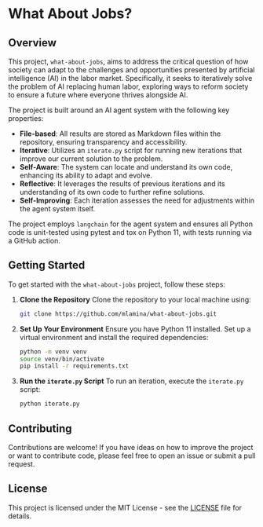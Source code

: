 # What About Jobs?

## Overview
This project, `what-about-jobs`, aims to address the critical question of how society can adapt to the challenges and opportunities presented by artificial intelligence (AI) in the labor market. Specifically, it seeks to iteratively solve the problem of AI replacing human labor, exploring ways to reform society to ensure a future where everyone thrives alongside AI.

The project is built around an AI agent system with the following key properties:
- **File-based**: All results are stored as Markdown files within the repository, ensuring transparency and accessibility.
- **Iterative**: Utilizes an `iterate.py` script for running new iterations that improve our current solution to the problem.
- **Self-Aware**: The system can locate and understand its own code, enhancing its ability to adapt and evolve.
- **Reflective**: It leverages the results of previous iterations and its understanding of its own code to further refine solutions.
- **Self-Improving**: Each iteration assesses the need for adjustments within the agent system itself.

The project employs `langchain` for the agent system and ensures all Python code is unit-tested using pytest and tox on Python 11, with tests running via a GitHub action.

## Getting Started
To get started with the `what-about-jobs` project, follow these steps:

1. **Clone the Repository**
   Clone the repository to your local machine using:
   ```bash
   git clone https://github.com/mlamina/what-about-jobs.git
   ```
2. **Set Up Your Environment**
   Ensure you have Python 11 installed. Set up a virtual environment and install the required dependencies:
   ```bash
   python -m venv venv
   source venv/bin/activate
   pip install -r requirements.txt
   ```
3. **Run the `iterate.py` Script**
   To run an iteration, execute the `iterate.py` script:
   ```bash
   python iterate.py
   ```

## Contributing
Contributions are welcome! If you have ideas on how to improve the project or want to contribute code, please feel free to open an issue or submit a pull request.

## License
This project is licensed under the MIT License - see the [LICENSE](LICENSE) file for details.